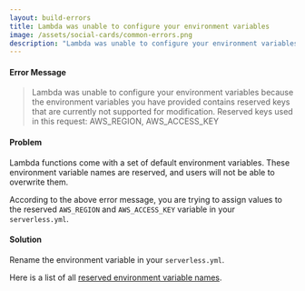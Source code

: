 ```yaml
---
layout: build-errors
title: Lambda was unable to configure your environment variables
image: /assets/social-cards/common-errors.png
description: "Lambda was unable to configure your environment variables because the environment variables you have provided contains reserved keys that are currently not supported for modification. Reserved keys used in this request: AWS_REGION, AWS_ACCESS_KEY"
---
```


#### Error Message

> Lambda was unable to configure your environment variables because the environment variables you have provided contains reserved keys that are currently not supported for modification. Reserved keys used in this request: AWS_REGION, AWS_ACCESS_KEY


#### Problem

Lambda functions come with a set of default environment variables. These environment variable names are reserved, and users will not be able to overwrite them.

According to the above error message, you are trying to assign values to the reserved `AWS_REGION` and `AWS_ACCESS_KEY` variable in your `serverless.yml`.

#### Solution

Rename the environment variable in your `serverless.yml`.

Here is a list of all [reserved environment variable names](https://docs.aws.amazon.com/lambda/latest/dg/lambda-environment-variables.html).
